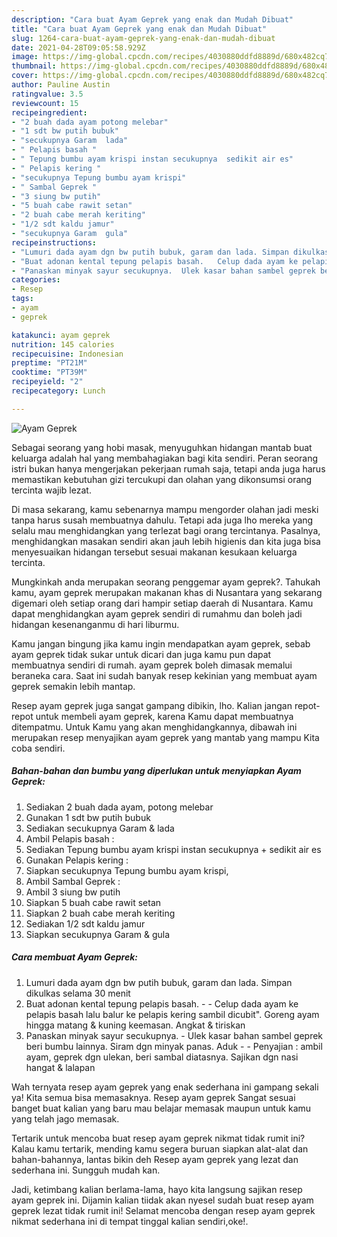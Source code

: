 ```yaml
---
description: "Cara buat Ayam Geprek yang enak dan Mudah Dibuat"
title: "Cara buat Ayam Geprek yang enak dan Mudah Dibuat"
slug: 1264-cara-buat-ayam-geprek-yang-enak-dan-mudah-dibuat
date: 2021-04-28T09:05:58.929Z
image: https://img-global.cpcdn.com/recipes/4030880ddfd8889d/680x482cq70/ayam-geprek-foto-resep-utama.jpg
thumbnail: https://img-global.cpcdn.com/recipes/4030880ddfd8889d/680x482cq70/ayam-geprek-foto-resep-utama.jpg
cover: https://img-global.cpcdn.com/recipes/4030880ddfd8889d/680x482cq70/ayam-geprek-foto-resep-utama.jpg
author: Pauline Austin
ratingvalue: 3.5
reviewcount: 15
recipeingredient:
- "2 buah dada ayam potong melebar"
- "1 sdt bw putih bubuk"
- "secukupnya Garam  lada"
- " Pelapis basah "
- " Tepung bumbu ayam krispi instan secukupnya  sedikit air es"
- " Pelapis kering "
- "secukupnya Tepung bumbu ayam krispi"
- " Sambal Geprek "
- "3 siung bw putih"
- "5 buah cabe rawit setan"
- "2 buah cabe merah keriting"
- "1/2 sdt kaldu jamur"
- "secukupnya Garam  gula"
recipeinstructions:
- "Lumuri dada ayam dgn bw putih bubuk, garam dan lada. Simpan dikulkas selama 30 menit"
- "Buat adonan kental tepung pelapis basah.   Celup dada ayam ke pelapis basah lalu balur ke pelapis kering sambil dicubit&#34;. Goreng ayam hingga matang &amp; kuning keemasan. Angkat &amp; tiriskan"
- "Panaskan minyak sayur secukupnya.  Ulek kasar bahan sambel geprek beri bumbu lainnya. Siram dgn minyak panas. Aduk   Penyajian : ambil ayam, geprek dgn ulekan, beri sambal diatasnya. Sajikan dgn nasi hangat &amp; lalapan"
categories:
- Resep
tags:
- ayam
- geprek

katakunci: ayam geprek 
nutrition: 145 calories
recipecuisine: Indonesian
preptime: "PT21M"
cooktime: "PT39M"
recipeyield: "2"
recipecategory: Lunch

---
```



![Ayam Geprek](https://img-global.cpcdn.com/recipes/4030880ddfd8889d/680x482cq70/ayam-geprek-foto-resep-utama.jpg)

Sebagai seorang yang hobi masak, menyuguhkan hidangan mantab buat keluarga adalah hal yang membahagiakan bagi kita sendiri. Peran seorang istri bukan hanya mengerjakan pekerjaan rumah saja, tetapi anda juga harus memastikan kebutuhan gizi tercukupi dan olahan yang dikonsumsi orang tercinta wajib lezat.

Di masa  sekarang, kamu sebenarnya mampu mengorder olahan jadi meski tanpa harus susah membuatnya dahulu. Tetapi ada juga lho mereka yang selalu mau menghidangkan yang terlezat bagi orang tercintanya. Pasalnya, menghidangkan masakan sendiri akan jauh lebih higienis dan kita juga bisa menyesuaikan hidangan tersebut sesuai makanan kesukaan keluarga tercinta. 



Mungkinkah anda merupakan seorang penggemar ayam geprek?. Tahukah kamu, ayam geprek merupakan makanan khas di Nusantara yang sekarang digemari oleh setiap orang dari hampir setiap daerah di Nusantara. Kamu dapat menghidangkan ayam geprek sendiri di rumahmu dan boleh jadi hidangan kesenanganmu di hari liburmu.

Kamu jangan bingung jika kamu ingin mendapatkan ayam geprek, sebab ayam geprek tidak sukar untuk dicari dan juga kamu pun dapat membuatnya sendiri di rumah. ayam geprek boleh dimasak memalui beraneka cara. Saat ini sudah banyak resep kekinian yang membuat ayam geprek semakin lebih mantap.

Resep ayam geprek juga sangat gampang dibikin, lho. Kalian jangan repot-repot untuk membeli ayam geprek, karena Kamu dapat membuatnya ditempatmu. Untuk Kamu yang akan menghidangkannya, dibawah ini merupakan resep menyajikan ayam geprek yang mantab yang mampu Kita coba sendiri.

<!--inarticleads1-->

##### Bahan-bahan dan bumbu yang diperlukan untuk menyiapkan Ayam Geprek:

1. Sediakan 2 buah dada ayam, potong melebar
1. Gunakan 1 sdt bw putih bubuk
1. Sediakan secukupnya Garam &amp; lada
1. Ambil  Pelapis basah :
1. Sediakan  Tepung bumbu ayam krispi instan secukupnya + sedikit air es
1. Gunakan  Pelapis kering :
1. Siapkan secukupnya Tepung bumbu ayam krispi,
1. Ambil  Sambal Geprek :
1. Ambil 3 siung bw putih
1. Siapkan 5 buah cabe rawit setan
1. Siapkan 2 buah cabe merah keriting
1. Sediakan 1/2 sdt kaldu jamur
1. Siapkan secukupnya Garam &amp; gula




<!--inarticleads2-->

##### Cara membuat Ayam Geprek:

1. Lumuri dada ayam dgn bw putih bubuk, garam dan lada. Simpan dikulkas selama 30 menit
1. Buat adonan kental tepung pelapis basah.  -  - Celup dada ayam ke pelapis basah lalu balur ke pelapis kering sambil dicubit&#34;. Goreng ayam hingga matang &amp; kuning keemasan. Angkat &amp; tiriskan
1. Panaskan minyak sayur secukupnya.  - Ulek kasar bahan sambel geprek beri bumbu lainnya. Siram dgn minyak panas. Aduk  -  - Penyajian : ambil ayam, geprek dgn ulekan, beri sambal diatasnya. Sajikan dgn nasi hangat &amp; lalapan




Wah ternyata resep ayam geprek yang enak sederhana ini gampang sekali ya! Kita semua bisa memasaknya. Resep ayam geprek Sangat sesuai banget buat kalian yang baru mau belajar memasak maupun untuk kamu yang telah jago memasak.

Tertarik untuk mencoba buat resep ayam geprek nikmat tidak rumit ini? Kalau kamu tertarik, mending kamu segera buruan siapkan alat-alat dan bahan-bahannya, lantas bikin deh Resep ayam geprek yang lezat dan sederhana ini. Sungguh mudah kan. 

Jadi, ketimbang kalian berlama-lama, hayo kita langsung sajikan resep ayam geprek ini. Dijamin kalian tiidak akan nyesel sudah buat resep ayam geprek lezat tidak rumit ini! Selamat mencoba dengan resep ayam geprek nikmat sederhana ini di tempat tinggal kalian sendiri,oke!.

